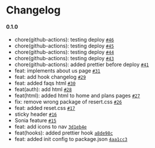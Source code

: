 # Changelog

#### 0.1.0

- chore(github-actions): testing deploy [`#46`](https://github.com/politecnicoDAW-2022/DIW-Proyecto-Gropy/pull/46)
- chore(github-actions): testing deploy [`#45`](https://github.com/politecnicoDAW-2022/DIW-Proyecto-Gropy/pull/45)
- chore(github-actions): testing deploy [`#44`](https://github.com/politecnicoDAW-2022/DIW-Proyecto-Gropy/pull/44)
- chore(github-actions): testing deploy [`#43`](https://github.com/politecnicoDAW-2022/DIW-Proyecto-Gropy/pull/43)
- chore(github-actions): added prettier before deploy [`#41`](https://github.com/politecnicoDAW-2022/DIW-Proyecto-Gropy/pull/41)
- feat: implements about us page [`#31`](https://github.com/politecnicoDAW-2022/DIW-Proyecto-Gropy/pull/31)
- feat: add hook changelog [`#29`](https://github.com/politecnicoDAW-2022/DIW-Proyecto-Gropy/pull/29)
- feat: added faqs html [`#30`](https://github.com/politecnicoDAW-2022/DIW-Proyecto-Gropy/pull/30)
- feat(auth): add html [`#28`](https://github.com/politecnicoDAW-2022/DIW-Proyecto-Gropy/pull/28)
- feat(html): added html to home and plans pages [`#27`](https://github.com/politecnicoDAW-2022/DIW-Proyecto-Gropy/pull/27)
- fix: remove wrong package of resert.css [`#26`](https://github.com/politecnicoDAW-2022/DIW-Proyecto-Gropy/pull/26)
- feat: added reset.css [`#17`](https://github.com/politecnicoDAW-2022/DIW-Proyecto-Gropy/pull/17)
- sticky header [`#16`](https://github.com/politecnicoDAW-2022/DIW-Proyecto-Gropy/pull/16)
- Sonia feature [`#15`](https://github.com/politecnicoDAW-2022/DIW-Proyecto-Gropy/pull/15)
- feat: add icons to nav [`3d1eb4e`](https://github.com/politecnicoDAW-2022/DIW-Proyecto-Gropy/commit/3d1eb4e1a4f85ea5e6bbf55abe94f3dc1b53137b)
- feat(hooks): added prettier hook [`a8de98c`](https://github.com/politecnicoDAW-2022/DIW-Proyecto-Gropy/commit/a8de98c376411f47271858d47b17615be4f57314)
- feat: added init config to package.json [`4aa1cc3`](https://github.com/politecnicoDAW-2022/DIW-Proyecto-Gropy/commit/4aa1cc3ff64bb90d0cb1628a24e27a2bf240bc7d)
